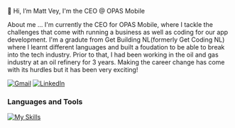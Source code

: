 👋 Hi, I’m Matt Vey, I'm the CEO @ OPAS Mobile 

About me ... I'm currently the CEO for OPAS Mobile, where I tackle the challenges that come with running a business as well as coding for our app development. I'm a gradute from Get Building NL(formerly Get Coding NL) where I learnt different languages and built a foudation to be able to break into the tech industry. Prior to that, I had been working in the oil and gas industry at an oil refinery for 3 years. Making the career change has come with its hurdles but it has been very exciting!

[![Gmail](https://img.shields.io/badge/matt@opasmobile.com-D14836?style=flat&logo=gmail&logoColor=white)](mailto:matt@opasmobile.com) [![LinkedIn](https://img.shields.io/badge/LinkedIn-blue?style=flat&logo=linkedin&logoColor=white)](https://linkedin.com/in/matthew-vey/)
 
### Languages and Tools 
[![My Skills](https://skillicons.dev/icons?i=js,html,css,python,react,nodejs,expressjs,aws,git,github,postgres,graphql)](https://skillicons.dev)
